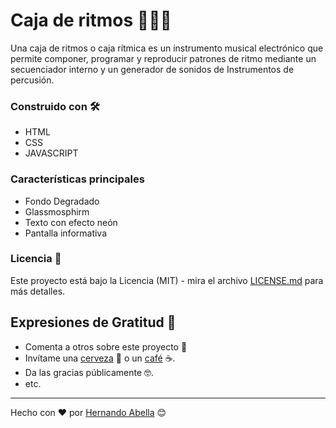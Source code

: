 # Caja de ritmos 🥁😎✨ 

Una caja de ritmos o caja rítmica es un instrumento musical electrónico que permite componer, programar y reproducir patrones de ritmo mediante un secuenciador interno y un generador de sonidos de Instrumentos de percusión.

### Construido con 🛠️

* HTML
* CSS
* JAVASCRIPT

### Características principales

- Fondo Degradado
- Glassmosphirm
- Texto con efecto neón
- Pantalla informativa

### Licencia 📄

Este proyecto está bajo la Licencia (MIT) - mira el archivo [LICENSE.md](LICENSE.md) para más detalles.

## Expresiones de Gratitud 🎁

* Comenta a otros sobre este proyecto 📢
* Invítame una [cerveza](https://paypal.me/haoficial) 🍺 o un [café](https://buymeacoffee.com/hernandoabella) ☕. 
* Da las gracias públicamente 🤓.
* etc.

---
Hecho con ❤️ por [Hernando Abella](https://github.com/hernandoabella) 😊
